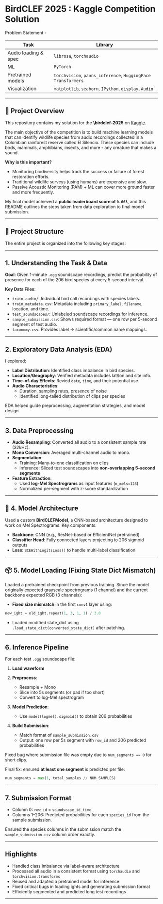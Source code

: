 # BirdCLEF 2025 : Kaggle Competition Solution

Problem Statement - 

| Task                 | Library                                                      |
| -------------------- | ------------------------------------------------------------ |
| Audio loading & spec | `librosa`, `torchaudio`                                      |
| ML                   | `PyTorch`                                                    |
| Pretrained models    | `torchvision`, `panns_inference`, `HuggingFace Transformers` |
| Visualization        | `matplotlib`, `seaborn`, `IPython.display.Audio`             |

---

## 📌 Project Overview

This repository contains my solution for the **\birdclef-2025** on [Kaggle](https://www.kaggle.com/competitions/birdclef-2025/overview). 

The main objective of the competition is to build machine learning models that can identify wildlife species from audio recordings collected in a Colombian rainforest reserve called El Silencio. These species can include birds, mammals, amphibians, insects, and more - any creature that makes a sound.

**Why is this important?**
* Monitoring biodiversity helps track the success or failure of forest restoration efforts.
* Traditional wildlife surveys (using humans) are expensive and slow.
* Passive Acoustic Monitoring (PAM) + ML can cover more ground faster and more frequently.

My final model achieved a **public leaderboard score of `0.663`**, and this README outlines the steps taken from data exploration to final model submission.

---

## 📌 Project Structure

The entire project is organized into the following key stages:

---

## 1. Understanding the Task & Data

**Goal**: Given 1-minute `.ogg` soundscape recordings, predict the probability of presence for each of the 206 bird species at every 5-second interval.

**Key Data Files**:

* `train_audio/`: Individual bird call recordings with species labels.
* `train_metadata.csv`: Metadata including `primary_label`, `filename`, location, and time.
* `test_soundscapes/`: Unlabeled soundscape recordings for inference.
* `sample_submission.csv`: Shows required format — one row per 5-second segment of test audio.
* `taxonomy.csv`: Provides label → scientific/common name mappings.

---

## 2. Exploratory Data Analysis (EDA)

I explored:

* **Label Distribution**: Identified class imbalance in bird species.
* **Location/Geography**: Verified metadata includes lat/lon and site info.
* **Time-of-day Effects**: Revied `date`, `time`, and their potential use.
* **Audio Characteristics**:
  * Duration, sampling rates, presence of noise
  * Identified long-tailed distribution of clips per species

EDA helped guide preprocessing, augmentation strategies, and model design.

---

## 3. Data Preprocessing

* **Audio Resampling**: Converted all audio to a consistent sample rate (32kHz).
* **Mono Conversion**: Averaged multi-channel audio to mono.
* **Segmentation**:
  * Training: Many-to-one classification on clips
  * Inference: Sliced test soundscapes into **non-overlapping 5-second segments**
* **Feature Extraction**:
  * Used **log-Mel Spectrograms** as input features (`n_mels=128`)
  * Normalized per-segment with z-score standardization

---

## 🧠 4. Model Architecture

Used a custom **BirdCLEFModel**, a CNN-based architecture designed to work on Mel Spectrograms. Key components:
* **Backbone**: CNN (e.g., ResNet-based or EfficientNet pretrained)
* **Classifier Head**: Fully connected layers projecting to 206 sigmoid outputs
* **Loss**: `BCEWithLogitsLoss()` to handle multi-label classification

---

## 📦 5. Model Loading (Fixing State Dict Mismatch)

Loaded a pretrained checkpoint from previous training. Since the model originally expected grayscale spectrograms (1 channel) and the current backbone expected RGB (3 channels):

* **Fixed size mismatch** in the first `conv1` layer using:

```python
new_ight = old_ight.repeat(1, 3, 1, 1) / 3.0
```

* Loaded modified state\_dict using `.load_state_dict(converted_state_dict)` after patching.

---

## 6. Inference Pipeline

For each test `.ogg` soundscape file:

1. **Load waveform**
2. **Preprocess**:

   * Resample + Mono
   * Slice into 5s segments (or pad if too short)
   * Convert to log-Mel spectrogram
3. **Model Prediction**:

   * Use `model(logmel).sigmoid()` to obtain 206 probabilities
4. **Build Submission**:

   * Match format of `sample_submission.csv`
   * Output: one row per 5s segment with `row_id` and 206 predicted probabilities

Fixed bug where submission file was empty due to `num_segments == 0` for short clips.

Final fix: ensured **at least one segment** is predicted per file:

```python
num_segments = max(1, total_samples // NUM_SAMPLES)
```

---

## 7. Submission Format

* Column 0: `row_id` = `soundscape_id_time`
* Columns 1–206: Predicted probabilities for each `species_id` from the sample submission.

Ensured the species columns in the submission match the `sample_submission.csv` column order exactly.

---

## Highlights

* Handled class imbalance via label-aware architecture
* Processed all audio in a consistent format using `torchaudio` and `torchvision.transforms`
* Reused and adapted a pretrained model for inference
* Fixed critical bugs in loading ights and generating submission format
* Efficiently segmented and predicted long test recordings

---

